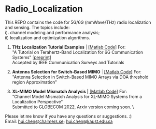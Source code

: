 # Radio_Localization
This REPO contains the code for 5G/6G (mmWave/THz) radio localization and sensing. The topics include: \
i). channel modeling and performance analysis; \
ii) localization and optimization algorithms.

1. **THz Localization Tutorial Examples** | [\[Matlab Code\]](https://github.com/chenhui07c8/Radio_Localization/tree/main/1-THz_Localization_Tutorial_v1) For:
\
"A Tutorial on Terahertz-Band Localization for 6G Communication Systems" [\[preprint\]](https://arxiv.org/pdf/2110.08581.pdf)
\
Accepted by IEEE Communication Surveys and Tutorials

2. **Antenna Selection for Switch-Based MIMO** | [\[Matlab Code\]](https://github.com/chenhui07c8/Radio_Localization/tree/main/2-Antenna_Selection_for_Switched_MIMO) For:
\
"Antenna Selection in Switch-Based MIMO Arrays via DOA threshold region Approximation"

3. **XL-MIMO Model Mismatch Analysis** | [\[Matlab Code\]](https://github.com/chenhui07c8/Radio_Localization/tree/main/3-XLMIMO_Model_Mismatch_Analysis) For: 
\
"Channel Model Mismatch Analysis for XL-MIMO Systems from a Localization Perspective"
\
Submitted to GLOBECOM 2022, Arxiv version coming soon.
\

Please let me know if you have any questions or suggestions. :)
\
Email: hui.chen@chalmers.se; hui.chen@kaust.edu.sa
